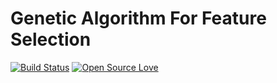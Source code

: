 # Genetic Algorithm For Feature Selection
[![Build Status](https://travis-ci.org/wykthor-btracker/Genetic-Algorithm-For-Feature-Selection.svg?branch=master)](https://travis-ci.org/wykthor-btracker/Genetic-Algorithm-For-Feature-Selection) [![Open Source Love](https://badges.frapsoft.com/os/v1/open-source.png?v=103)](https://github.com/ellerbrock/open-source-badges/)

